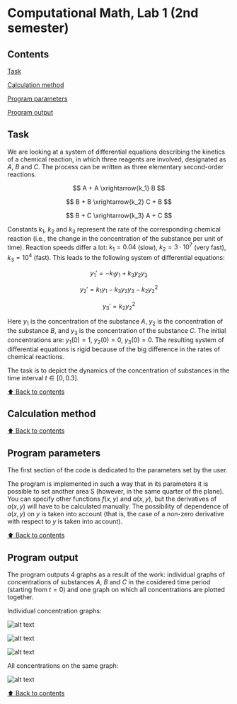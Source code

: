 # Computational Math, Lab 1 (2nd semester)

## Contents

[Task](#Task)

[Calculation method](#Calculation-method)

[Program parameters](#Program-parameters)

[Program output](#Program-output)

## Task

We are looking at a system of differential equations describing the kinetics of a chemical reaction, in which three reagents are involved, designated as $A$, $B$ and $C$. The process can be written as three elementary second-order reactions.

$$ A + A \xrightarrow{k_1} B $$

$$ B + B \xrightarrow{k_2} C + B $$

$$ B + C \xrightarrow{k_3} A + C $$

Constants $k_1$, $k_2$ and $k_3$ represent the rate of the corresponding chemical reaction (i.e., the change in the concentration of the substance per unit of time). Reaction speeds differ a lot: $k_1 = 0.04$ (slow), $k_2 = 3 \cdot 10^7$ (very fast), $k_3 = 10^4$ (fast). This leads to the following system of differential equations:

$$ y_1' = - k_1 y_1 + k_3 y_2 y_3 $$

$$ y_2' = k_1 y_1 - k_3 y_2 y_3 - k_2 y_2^2 $$

$$ y_3' = k_2 y_2^2 $$

Here $y_1$ is the concentration of the substance $A$, $y_2$ is the concentration of the substance $B$, and $y_3$ is the concentration of the substance $C$. The initial concentrations are: $y_1(0) = 1$, $y_2(0) = 0$, $y_3(0) = 0$. The resulting system of differential equations is rigid because of the big difference in the rates of chemical reactions.

The task is to depict the dynamics of the concentration of substances in the time interval $t \in [0, 0.3]$.

[:arrow_up: Back to contents](#Contents)

## Calculation method



[:arrow_up: Back to contents](#Contents)

## Program parameters

The first section of the code is dedicated to the parameters set by the user.

The program is implemented in such a way that in its parameters it is possible to set another area S (however, in the same quarter of the plane). You can specify other functions $f(x,y)$ and $a(x,y)$, but the derivatives of $a(x,y)$ will have to be calculated manually. The possibility of dependence of $a(x,y)$ on $y$ is taken into account (that is, the case of a non-zero derivative with respect to $y$ is taken into account).

[:arrow_up: Back to contents](#Contents)

## Program output

The program outputs 4 graphs as a result of the work: individual graphs of concentrations of substances $A$, $B$ and $C$ in the cosidered time period (starting from $t = 0$) and one
graph on which all concentrations are plotted together.

Individual concentration graphs:

![alt text](https://github.com/OborotovMikhail/MIPT_CompMath/blob/main/Lab_2.1/readmeImages/imagePlot1.png? "Concentration of A")

![alt text](https://github.com/OborotovMikhail/MIPT_CompMath/blob/main/Lab_2.1/readmeImages/imagePlot2.png? "Concentration of B")

![alt text](https://github.com/OborotovMikhail/MIPT_CompMath/blob/main/Lab_2.1/readmeImages/imagePlot3.png? "Concentration of C")

All concentrations on the same graph:

![alt text](https://github.com/OborotovMikhail/MIPT_CompMath/blob/main/Lab_2.1/readmeImages/imagePlot4.png? "All concentrations on the same graph")

[:arrow_up: Back to contents](#Contents)
